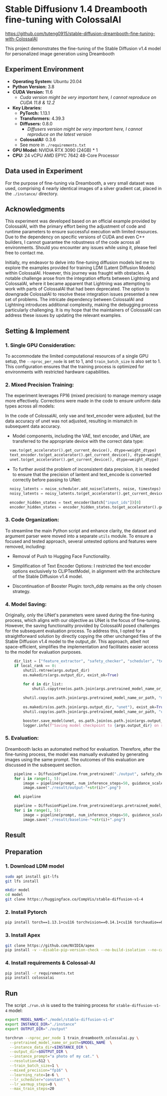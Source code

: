 # Stable Diffusionv 1.4 Dreambooth fine-tuning with ColossalAI

https://github.com/tuteng0915/stable-diffusion-dreambooth-fine-tuning-with-ColossalAI

This project demonstrates the fine-tuning of the Stable Diffusion v1.4 model for personalized image generation using Dreambooth

## Experiment Environment

- **Operating System:** Ubuntu 20.04
- **Python Version:** 3.8
- **CUDA Version:** 11.6
  - *Cuda version might be very important here, I cannot reproduce on CUDA 11.8 & 12.2*
- **Key Libraries:** 
  - **PyTorch:** 1.13.1
  - **Transformers:** 4.39.3
  - **Diffusers:** 0.8.0
    - *Diffusers version might be very important here, I cannot reproduce on the latest version*
  - **ColossalAI:** 0.3.6
  - See more in `./requirements.txt`
- **GPU Model:** NVIDIA RTX 3090 (24GB) * 1
- **CPU:** 24 vCPU AMD EPYC 7642 48-Core Processor

## Data used in Experiment 

For the purpose of fine-tuning via Dreambooth, a very small dataset was used, comprising 4 nearly identical images of a silver gradient cat, placed in the `./instance/` directory. 

## Acknowledgments

This experiment was developed based on an official example provided by ColossalAI, with the primary effort being the adjustment of code and runtime parameters to ensure successful execution with limited resources. Due to the dependency on specific versions of CUDA and even C++ builders, I cannot guarantee the robustness of the code across all environments. Should you encounter any issues while using it, please feel free to contact me.

Initially, my endeavor to delve into fine-tuning diffusion models led me to explore the examples provided for training LDM (Latent Diffusion Models) within ColossalAI. However, this journey was fraught with obstacles. A notable challenge arose from the integration efforts between Lightning and ColossalAI, where it became apparent that Lightning was attempting to work with parts of ColossalAI that had been deprecated. The option to downgrade ColossalAI to resolve these integration issues presented a new set of problems. The intricate dependency between ColossalAI and Lightning introduces additional complexity, making the debugging process particularly challenging. It is my hope that the maintainers of ColossalAI can address these issues by updating the relevant examples.


## Setting & Implement


### 1. **Single GPU Consideration:**

To accommodate the limited computational resources of a single GPU setup, the `--nproc_per_node` is set to 1, and `train_batch_size` is also set to 1. This configuration ensures that the training process is optimized for environments with restricted hardware capabilities.

### 2. **Mixed Precision Training:**

The experiment leverages FP16 (mixed precision) to manage memory usage more effectively. Corrections were made in the code to ensure uniform data types across all models:

In the code of ColossalAI, only vae and text_encoder were adjusted, but the data accuracy of unet was not adjusted, resulting in mismatch in subsequent data accuracy.

- Model components, including the VAE, text encoder, and UNet, are transferred to the appropriate device with the correct data type:

```python
  vae.to(get_accelerator().get_current_device(), dtype=weight_dtype)
  text_encoder.to(get_accelerator().get_current_device(), dtype=weight_dtype)
  unet.to(get_accelerator().get_current_device(), dtype=weight_dtype)
```

- To further avoid the problem of inconsistent data precision, it is needed to ensure that the precision of lantent and text_encode is converted correctly before passing to UNet:

```python
  noisy_latents = noise_scheduler.add_noise(latents, noise, timesteps)
  noisy_latents = noisy_latents.to(get_accelerator().get_current_device(), dtype=weight_dtype)

  encoder_hidden_states = text_encoder(batch["input_ids"])[0]
  encoder_hidden_states = encoder_hidden_states.to(get_accelerator().get_current_device(), dtype=weight_dtype)
```

### 3. **Code Organization:**

To streamline the main Python script and enhance clarity, the dataset and argument parser were moved into a separate `utils` module. To ensure a focused and tested approach, several untested options and features were removed, including:

- Removal of Push to Hugging Face Functionality.

- Simplification of Text Encoder Options: I restricted the text encoder options exclusively to CLIPTextModel, in alignment with the architecture of the Stable Diffusion v1.4 model.

- Discontinuation of Booster Plugin: torch_ddp remains as the only chosen strategy.

### 4. **Model Saving:**

Originally, only the UNet's parameters were saved during the fine-tuning process, which aligns with our objective as UNet is the focus of fine-tuning. However, the saving functionality provided by ColossalAI posed challenges for the subsequent evaluation process. To address this, I opted for a straightforward solution by directly copying the other unchanged files of the Stable Diffusion v1.4 model to the output_dir. This approach, albeit not space-efficient, simplifies the implementation and facilitates easier access to the model for evaluation purposes.

```python
    dir_list = ["feature_extractor", "safety_checker", "scheduler", "text_encoder", "tokenizer", "vae"]
    if local_rank == 0:
        shutil.rmtree(args.output_dir)
        os.makedirs(args.output_dir, exist_ok=True)
        
        for d in dir_list:
            shutil.copytree(os.path.join(args.pretrained_model_name_or_path, d), os.path.join(args.output_dir, d))

        shutil.copy(os.path.join(args.pretrained_model_name_or_path, "model_index.json"), args.output_dir)
        
        os.makedirs(os.path.join(args.output_dir, "unet"), exist_ok=True)
        shutil.copy(os.path.join(args.pretrained_model_name_or_path, "unet/config.json"), os.path.join(args.output_dir, "unet"))

        booster.save_model(unet, os.path.join(os.path.join(args.output_dir, "unet"), "diffusion_pytorch_model.bin"))
        logger.info(f"Saving model checkpoint to {args.output_dir} on rank {local_rank}")
```

### 5. **Evaluation:**

Dreambooth lacks an automated method for evaluation. Therefore, after the fine-tuning process, the model was manually evaluated by generating images using the same prompt. The outcomes of this evaluation are discussed in the subsequent section.

```python
    pipeline = DiffusionPipeline.from_pretrained("./output", safety_checker=None).to("cuda")
    for i in range(1, 5):
        image = pipeline(prompt, num_inference_steps=50, guidance_scale=7.5).images[0]
        image.save("./result/output-"+str(i)+".png")

    del pipeline

    pipeline = DiffusionPipeline.from_pretrained(args.pretrained_model_name_or_path, safety_checker=None).to("cuda")
    for i in range(1, 5):
        image = pipeline(prompt, num_inference_steps=50, guidance_scale=7.5).images[0]
        image.save("./result/baseline-"+str(i)+".png")
```


## Result





## Preparation

### 1. Download LDM model

```bash
sudo apt install git-lfs
git lfs install

mkdir model
cd model
git clone https://huggingface.co/CompVis/stable-diffusion-v1-4
```

### 2. Install Pytorch

```bash
pip install torch==1.13.1+cu116 torchvision==0.14.1+cu116 torchaudio==0.13.1 --extra-index-url https://download.pytorch.org/whl/cu116
```

### 3. Install Apex

```bash
git clone https://github.com/NVIDIA/apex
pip install -v --disable-pip-version-check --no-build-isolation --no-cache-dir ./
```

### 4. Install requirements & Colossal-AI

```bash
pip install -r requirements.txt
pip install colossalai
```

## Run

The script `./run.sh` is used to the training process for `stable-diffusion-v1-4` model:

```bash
export MODEL_NAME="./model/stable-diffusion-v1-4"
export INSTANCE_DIR="./instance"
export OUTPUT_DIR="./output"

torchrun --nproc_per_node 1 train_dreambooth_colossalai.py \
  --pretrained_model_name_or_path=$MODEL_NAME  \
  --instance_data_dir=$INSTANCE_DIR \
  --output_dir=$OUTPUT_DIR \
  --instance_prompt="a photo of my cat." \
  --resolution=512 \
  --train_batch_size=1 \
  --mixed_precision="fp16" \
  --learning_rate=1e-6 \
  --lr_scheduler="constant" \
  --lr_warmup_steps=0 \
  --max_train_steps=20
```
